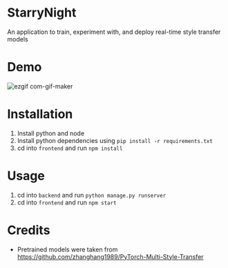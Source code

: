 # StarryNight

An application to train, experiment with, and deploy real-time style transfer models

# Demo
![ezgif com-gif-maker](https://user-images.githubusercontent.com/15766192/141136055-0bd08f88-2445-421a-bcfc-05680daa4730.gif)

# Installation

1. Install python and node
2. Install python dependencies using `pip install -r requirements.txt`
3. cd into `frontend` and run `npm install`

# Usage

1. cd into `backend` and run `python manage.py runserver`
2. cd into `frontend` and run `npm start`

# Credits
* Pretrained models were taken from https://github.com/zhanghang1989/PyTorch-Multi-Style-Transfer
